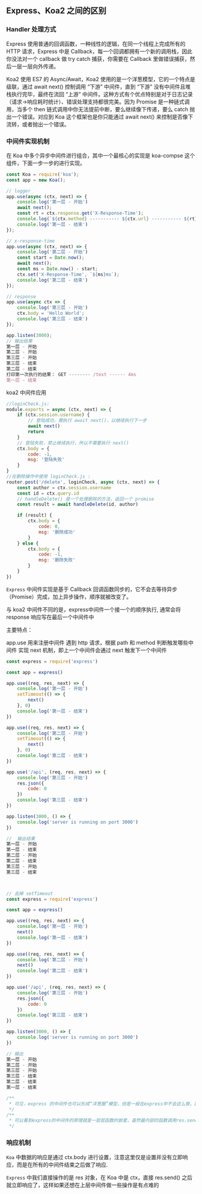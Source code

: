 ## Express、Koa2 之间的区别
### Handler 处理方式

Express 使用普通的回调函数，一种线性的逻辑，在同一个线程上完成所有的 HTTP 请求，Express 中是 Callback，每一个回调都拥有一个新的调用栈，因此你没法对一个 callback 做 try catch 捕获，你需要在 Callback 里做错误捕获，然后一层一层向外传递。  

Koa2 使用 ES7 的 Async/Await，Koa2 使用的是一个洋葱模型，它的一个特点是级联，通过 await next() 控制调用 “下游” 中间件，直到 “下游” 没有中间件且堆栈执行完毕，最终在流回 “上游” 中间件。这种方式有个优点特别是对于日志记录（请求->响应耗时统计）、错误处理支持都很完美。因为 Promise 是一种链式调用，当多个 then 链式调用中你无法提前中断，要么继续像下传递，要么 catch 抛出一个错误。对应到 Koa 这个框架也是你只能通过 await next() 来控制是否像下流转，或者抛出一个错误。

### 中间件实现机制
在 Koa 中多个异步中间件进行组合，其中一个最核心的实现是 koa-compse 这个组件，下面一步一步的进行实现。  


```javascript
const Koa = require('koa');
const app = new Koa();

// logger
app.use(async (ctx, next) => {
    console.log('第一层 - 开始')
    await next();
    const rt = ctx.response.get('X-Response-Time');
    console.log(`${ctx.method} ----------- ${ctx.url} ----------- ${rt}`);
    console.log('第一层 - 结束')
});

// x-response-time
app.use(async (ctx, next) => {
    console.log('第二层 - 开始')
    const start = Date.now();
    await next();
    const ms = Date.now() - start;
    ctx.set('X-Response-Time', `${ms}ms`);
    console.log('第二层 - 结束')
});

// response
app.use(async ctx => {
    console.log('第三层 - 开始')
    ctx.body = 'Hello World';
    console.log('第三层 - 结束')
});

app.listen(3000);
// 输出结果
第一层 - 开始
第二层 - 开始
第三层 - 开始
第三层 - 结束
第二层 - 结束
打印第一次执行的结果： GET -------- /text ------ 4ms
第一层 - 结束
```
koa2 中间件应用
```javaScript
//loginCheck.js: 
module.exports = async (ctx, next) => {
    if (ctx.session.username) {
        // 登陆成功，需执行 await next()，以继续执行下一步
        await next()
        return
    }
    // 登陆失败，禁止继续执行，所以不需要执行 next()
    ctx.body = {
        code: -1,
        msg: '登陆失败'
    }
}
//在删除操作中使用 loginCheck.js :
router.post('/delete', loginCheck, async (ctx, next) => {
    const author = ctx.session.username
    const id = ctx.query.id
    // handleDelete() 是一个处理删除的方法，返回一个 promise
    const result = await handleDelete(id, author)

    if (result) {
        ctx.body = {
            code: 0,
            msg: '删除成功'
        }
    } else {
        ctx.body = {
            code: -1,
            msg: '删除失败'
        }
    }
})
```


`Express` 中间件实现是基于 Callback 回调函数同步的，它不会去等待异步（Promise）完成，加上异步操作，顺序就被改变了。

与 koa2 中间件不同的是，express中间件一个接一个的顺序执行, 通常会将 response 响应写在最后一个中间件中

主要特点：

app.use 用来注册中间件
遇到 http 请求，根据 path 和 method 判断触发哪些中间件
实现 next 机制，即上一个中间件会通过 next 触发下一个中间件

```javascript
const express = require('express')

const app = express()

app.use((req, res, next) => {
    console.log('第一层 - 开始')
    setTimeout(() => {
        next()
    }, 0)
    console.log('第一层 - 结束')
})

app.use((req, res, next) => {
    console.log('第二层 - 开始')
    setTimeout(() => {
        next()
    }, 0)
    console.log('第二层 - 结束')
})

app.use('/api', (req, res, next) => {
    console.log('第三层 - 开始')
    res.json({
        code: 0
    })
    console.log('第三层 - 结束')
})

app.listen(3000, () => {
    console.log('server is running on port 3000')
})

//  输出结果
第一层 - 开始
第一层 - 结束
第二层 - 开始
第二层 - 结束
第三层 - 开始
第三层 - 结束



// 去掉 setTimeout
const express = require('express')

const app = express()

app.use((req, res, next) => {
    console.log('第一层 - 开始')
    next()
    console.log('第一层 - 结束')
})

app.use((req, res, next) => {
    console.log('第二层 - 开始')
    next()
    console.log('第二层 - 结束')
})

app.use('/api', (req, res, next) => {
    console.log('第三层 - 开始')
    res.json({
        code: 0
    })
    console.log('第三层 - 结束')
})

app.listen(3000, () => {
    console.log('server is running on port 3000')
})

// 输出
第一层 - 开始
第二层 - 开始
第三层 - 开始
第三层 - 结束
第二层 - 结束
第一层 - 结束

/**
 * 可见，express 的中间件也可以形成“洋葱圈”模型，但是一般在express中不会这么做，因为 express 的 response 一般在最后一个中间件，所以其它中间件 next() 后的代码影响不到最终结果。
 */
/**
 * 可以看到express的中间件的原理就是一层层函数的嵌套，虽然最内部的函数调用res.send结束的请求，但是程序依然在运行。并且这个运行的结果也类似koa的洋葱。这里面有一点需要注意，express结束请求是在最内部函数。这很重要。
 */
```


### 响应机制

`Koa` 中数据的响应是通过 ctx.body 进行设置，注意这里仅是设置并没有立即响应，而是在所有的中间件结束之后做了响应.  

`Express` 中我们直接操作的是 res 对象，在 Koa 中是 ctx，直接 res.send() 之后就立即响应了，这样如果还想在上层中间件做一些操作是有点难的
